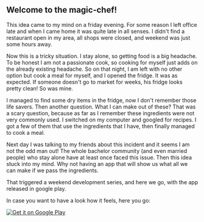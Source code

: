## Welcome to the magic-chef!

This idea came to my mind on a friday evening. For some reason I left office late and when I came home it was quite late in all senses. I didn't find a restaurant open in my area, all shops were closed, and weekend was just some hours away.

Now this is a tricky situation. I stay alone, so getting food is a big headache. To be honest I am not a passionate cook, so cooking for myself just adds on the already existing headache. So on that night, I am left with no other option but cook a meal for myself, and I opened the fridge. It was as expected. If someone doesn't go to market for weeks, his fridge looks pretty clean! So was mine.

I managed to find some dry items in the fridge, now I don't remember those life savers. Then another question. What I can make out of these? That was a scary question, because as far as I remember these ingredients were not very commonly used. I switched on my computer and googled for recipes. I got a few of them that use the ingredients that I have, then finally managed to cook a meal.

Next day I was talking to my friends about this incident and it seems I am not the odd man out! The whole bachelor community (and even married people) who stay alone have at least once faced this issue. Then this idea stuck into my mind. Why not having an app that will show us what all we can make if we pass the ingredients.

That triggered a weekend development series, and here we go, with the app released in google play.

In case you want to have a look how it feels, here you go:

<a target="blank" href="https://play.google.com/store/apps/details?id=com.simpragma.magicchef">
  <img alt="Get it on Google Play"
       src="https://developer.android.com/images/brand/en_generic_rgb_wo_45.png" />
</a>
